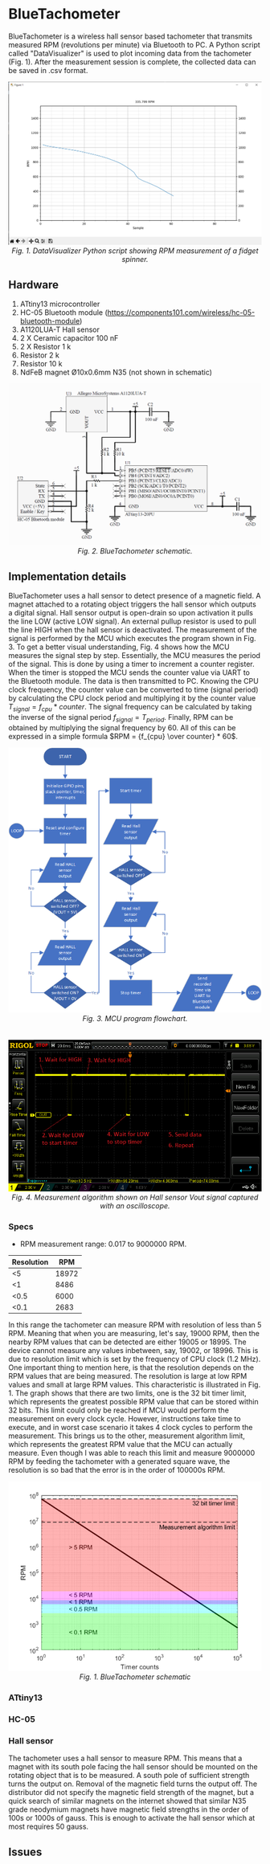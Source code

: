 # BlueTachometer
BlueTachometer is a wireless hall sensor based tachometer that transmits measured RPM (revolutions per minute) via Bluetooth to PC. A Python script called "DataVisualizer" is used to plot incoming data from the tachometer (Fig. 1). After the measurement session is complete, the collected data can be saved in .csv format.

<div align="center">
  <img src="https://github.com/dariusur/BlueTachometer/blob/main/misc/screenshots/Fidget_spinner.png">
</div>
<div align="center">
  <i>Fig. 1. DataVisualizer Python script showing RPM measurement of a fidget spinner.</i>
</div>

## Hardware
1. ATtiny13 microcontroller
2. HC-05 Bluetooth module (https://components101.com/wireless/hc-05-bluetooth-module)
3. A1120LUA-T Hall sensor
4. 2 X Ceramic capacitor 100 nF
5. 2 X Resistor 1 k
6. Resistor 2 k
7. Resistor 10 k
8. NdFeB magnet Ø10x0.6mm N35 (not shown in schematic)

<div align="center">
  <img src="https://github.com/dariusur/BlueTachometer/blob/main/misc/schematics/BlueTachometer_schematic.png">
</div>
<div align="center">
  <i>Fig. 2. BlueTachometer schematic.</i>
</div>

## Implementation details
BlueTachometer uses a hall sensor to detect presence of a magnetic field. A magnet attached to a rotating object triggers the hall sensor which outputs a digital signal. Hall sensor output is open-drain so upon activation it pulls the line LOW (active LOW signal). An external pullup resistor is used to pull the line HIGH when the hall sensor is deactivated. The measurement of the signal is performed by the MCU which executes the program shown in Fig. 3. To get a better visual understanding, Fig. 4 shows how the MCU measures the signal step by step. Essentially, the MCU measures the period of the signal. This is done by using a timer to increment a counter register. When the timer is stopped the MCU sends the counter value via UART to the Bluetooth module. The data is then transmitted to PC. Knowing the CPU clock frequency, the counter value can be converted to time (signal period) by calculating the CPU clock period and multiplying it by the counter value $T_{signal} = f_{cpu} * counter$. The signal frequency can be calculated by taking the inverse of the signal period $f_{signal} = T_{period}$. Finally, RPM can be obtained by multiplying the signal frequency by 60. All of this can be expressed in a simple formula $RPM = {f_{cpu} \over counter} * 60$.

<div align="center">
  <img src="https://github.com/dariusur/BlueTachometer/blob/main/misc/flowchart/ATtiny_flowchart.png">
</div>
<div align="center">
  <i>Fig. 3. MCU program flowchart.</i>
</div>
<br></br>
<div align="center">
  <img src="https://github.com/dariusur/BlueTachometer/blob/main/misc/screenshots/signal_example.png">
</div>
<div align="center">
  <i>Fig. 4. Measurement algorithm shown on Hall sensor Vout signal captured with an oscilloscope.</i>
</div>

### Specs
* RPM measurement range: 0.017 to 9000000 RPM.

|Resolution|RPM|
|---|---|
|<5|18972|
|<1|8486|
|<0.5|6000|
|<0.1|2683|

In this range the tachometer can measure RPM with resolution of less than 5 RPM. Meaning that when you are measuring, let's say, 19000 RPM, then the nearby RPM values that can be detected are either 19005 or 18995. The device cannot measure any values inbetween, say, 19002, or 18996. This is due to resolution limit which is set by the frequency of CPU clock (1.2 MHz). One important thing to mention here, is that the resolution depends on the RPM values that are being measured. The resolution is large at low RPM values and small at large RPM values. This characteristic is illustrated in Fig. 1. The graph shows that there are two limits, one is the 32 bit timer limit, which represents the greatest possible RPM value that can be stored within 32 bits. This limit could only be reached if MCU would perform the measurement on every clock cycle. However, instructions take time to execute, and in worst case scenario it takes 4 clock cycles to perform the measurement. This brings us to the other, measurement algorithm limit, which represents the greatest RPM value that the MCU can actually measure. Even though I was able to reach this limit and measure 9000000 RPM by feeding the tachometer with a generated square wave, the resolution is so bad that the error is in the order of 100000s RPM.

<div align="center">
  <img src="https://github.com/dariusur/BlueTachometer/blob/main/misc/graphs/resolution_graph.png">
</div>
<div align="center">
  <i>Fig. 1. BlueTachometer schematic</i>
</div>

### ATtiny13


### HC-05

### Hall sensor
The tachometer uses a hall sensor to measure RPM. This means that a magnet with its south pole facing the hall sensor should be mounted on the rotating object that is to be measured. A south pole of sufficient strength turns the output on. Removal of the magnetic field turns the output off. The distributor did not specify the magnetic field strength of the magnet, but a quick search of similar magnets on the internet showed that similar N35 grade neodymium magnets have magnetic field strengths in the order of 100s or 1000s of gauss. This is enough to activate the hall sensor which at most requires 50 gauss.


## Issues
